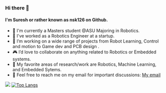 ### Hi there 👋
#### I'm Suresh or rather known as nsk126 on Github.

- 📘 I'm currently a Masters student @ASU Majoring in Robotics.
- :rocket: I've worked as a Robotics Engineer at a startup. 
- :game_die: I’m working on a wide range of projects from Robot Learning, Control and motion to Game dev and PCB design .
- :video_game: I’d love to collaborate on anything related to Robotics or Embedded systems.
- :thought_balloon: My favorite areas of research/work are Robotics, Machine Learning, and Embedded Sytems.
- :e-mail: Feel free to reach me on my email for important discussions: [My email](mailto:ksuresh3141@gmail.com)

![](https://komarev.com/ghpvc/?username=nsk126&color=blue)
[![Top Langs](https://github-readme-stats.vercel.app/api/top-langs/?username=nsk126&layout=compact)](https://github.com/nsk126)
